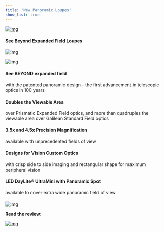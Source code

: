 ```yaml
---
title: 'New Panoramic Loupes'
show_list: true
---
```


[![img](https://www.designsforvision.com/DentImg/PanoReality.png)](https://www.designsforvision.com/Reality/PanoLoupesFirstLook_Web.pdf)

#### See Beyond Expanded Field Loupes

![img](https://www.designsforvision.com/DentImg/Pano4_5x.png)

![img](https://www.designsforvision.com/DentImg/Pano3_5x.png)

#### See BEYOND expanded field

with the patented panoramic design –
the first advancement in telescopic optics
in 100 years

#### Doubles the Viewable Area

over Prismatic Expanded Field optics,
and more than quadruples the viewable area
over Galilean Standard Field optics

#### 3.5x and 4.5x Precision Magnification

available with unprecedented fields of view

#### Designs for Vision Custom Optics

with crisp side to side imaging and rectangular
shape for maximum peripheral vision

#### LED DayLite® UltraMini with Panoramic Spot

available to cover extra wide panoramic field of view

#### 

![img](https://www.designsforvision.com/DentImg/PanoCircle.png)

**Read the review:**

[![img](https://www.designsforvision.com/Reality/FirstLook2019.png)](https://www.designsforvision.com/Reality/PanoLoupesFirstLook_Web.pdf)
